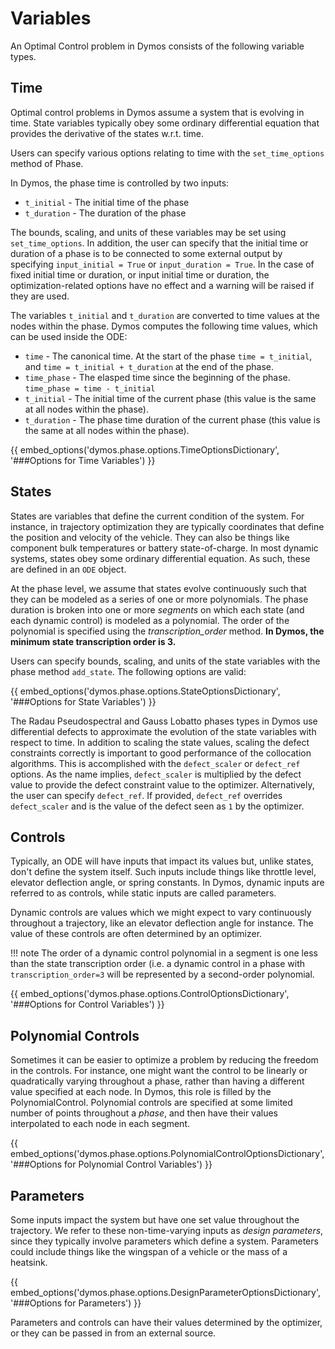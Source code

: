 # Variables

An Optimal Control problem in Dymos consists of the following variable types.

## Time

Optimal control problems in Dymos assume a system that is evolving in time.  State variables
typically obey some ordinary differential equation that provides the derivative of the states
w.r.t. time.

Users can specify various options relating to time with the `set_time_options` method of Phase.

In Dymos, the phase time is controlled by two inputs:

- `t_initial` - The initial time of the phase
- `t_duration` - The duration of the phase

The bounds, scaling, and units of these variables may be set using `set_time_options`.  In addition,
the user can specify that the initial time or duration of a phase is to be connected to some
external output by specifying `input_initial = True` or `input_duration = True`.  In the case of
fixed initial time or duration, or input initial time or duration, the optimization-related options
have no effect and a warning will be raised if they are used.

The variables `t_initial` and `t_duration` are converted to time values at the nodes within the phase.
Dymos computes the following time values, which can be used inside the ODE:

- `time` - The canonical time. At the start of the phase `time = t_initial`, and `time = t_initial + t_duration` at the end of the phase.
- `time_phase` - The elasped time since the beginning of the phase.  `time_phase = time - t_initial`
- `t_initial` - The initial time of the current phase (this value is the same at all nodes within the phase).
- `t_duration` - The phase time duration of the current phase (this value is the same at all nodes within the phase).

{{ embed_options('dymos.phase.options.TimeOptionsDictionary', '###Options for Time Variables') }}

## States

States are variables that define the current condition of the system.  For instance, in trajectory
optimization they are typically coordinates that define the position and velocity of the vehicle.
They can also be things like component bulk temperatures or battery state-of-charge.  In most
dynamic systems, states obey some ordinary differential equation.  As such, these are defined
in an `ODE` object.

At the phase level, we assume that states evolve continuously such that they can be modeled as a
series of one or more polynomials.  The phase duration is broken into one or more *segments* on
which each state (and each dynamic control) is modeled as a polynomial.  The order of the
polynomial is specified using the *transcription_order* method.  **In Dymos, the minimum state
transcription order is 3.**

Users can specify bounds, scaling, and units of the state variables with the
phase method `add_state`.  The following options are valid:

{{ embed_options('dymos.phase.options.StateOptionsDictionary', '###Options for State Variables') }}

The Radau Pseudospectral and Gauss Lobatto phases types in Dymos use differential defects to
approximate the evolution of the state variables with respect to time.  In addition to scaling
the state values, scaling the defect constraints correctly is important to good performance of
the collocation algorithms.  This is accomplished with the `defect_scaler` or `defect_ref` options.
As the name implies, `defect_scaler` is multiplied by the defect value to provide the defect
constraint value to the optimizer.  Alternatively, the user can specify `defect_ref`.  If provided,
`defect_ref` overrides `defect_scaler` and is the value of the defect seen as `1` by the optimizer.

## Controls

Typically, an ODE will have inputs that impact its values but, unlike states, don't define the
system itself.  Such inputs include things like throttle level, elevator deflection angle,
or spring constants.  In Dymos, dynamic inputs are referred to as controls, while
static inputs are called parameters.

Dynamic controls are values which we might expect to vary continuously throughout a trajectory, like an elevator deflection angle for instance.
The value of these controls are often determined by an optimizer.

!!! note
    The order of a dynamic control polynomial in a segment is one less than the state
    transcription order (i.e. a dynamic control in a phase with `transcription_order=3` will
    be represented by a second-order polynomial.

{{ embed_options('dymos.phase.options.ControlOptionsDictionary', '###Options for Control Variables') }}

## Polynomial Controls

Sometimes it can be easier to optimize a problem by reducing the freedom in the controls.
For instance, one might want the control to be linearly or quadratically varying throughout a phase, rather than having a different value specified at each node.
In Dymos, this role is filled by the PolynomialControl.
Polynomial controls are specified at some limited number of points throughout a _phase_, and then have their values interpolated to each node in each segment.

{{ embed_options('dymos.phase.options.PolynomialControlOptionsDictionary', '###Options for Polynomial Control Variables') }}

## Parameters

Some inputs impact the system but have one set value throughout the trajectory.
We refer to these non-time-varying inputs as *design parameters*, since they typically involve parameters which define a system.
Parameters could include things like the wingspan of a vehicle or the mass of a heatsink.

{{ embed_options('dymos.phase.options.DesignParameterOptionsDictionary', '###Options for Parameters') }}

Parameters and controls can have their values determined by the optimizer, or they can be passed in from an external source.

